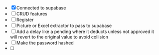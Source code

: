 - [x] Connected to supabase
- [ ] CRUD features
- [ ] Register
- [ ] Picture or Excel extractor to pass to supabase
- [ ] Add a delay like a pending where it deducts unless not approved it will revert to the original value to avoid collision
- [ ] Make the password hashed
- [ ]
